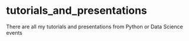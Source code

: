 # tutorials_and_presentations
There are all my tutorials and presentations from Python or Data Science events
